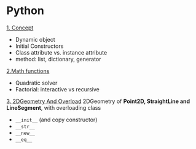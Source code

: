 # Python

[1. Concept](https://github.com/Yuhsuant1994/DataScienceTechInstitute/blob/master/SoftwareEngineering/Python/Python_1_Concept.py)
* Dynamic object
* Initial Constructors 
* Class attribute vs. instance attribute
* method: list, dictionary, generator

[2.Math functions](https://github.com/Yuhsuant1994/DataScienceTechInstitute/blob/master/SoftwareEngineering/Python/Python_2_math.py)
*	Quadratic solver
*	Factorial: interactive vs recursive

[3. 2DGeometry And Overload](https://github.com/Yuhsuant1994/DataScienceTechInstitute/blob/master/SoftwareEngineering/Python/Python_3_2DGeometryAndOverload.py)
2DGeometry of **Point2D, StraightLine and LineSegment**, with overloading class 
*	`__init__`  (and copy constructor)
*	`__str__`
*	`__new__`
*	`__eq__`
